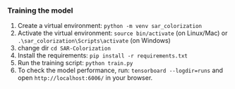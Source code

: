 ### Training the model

1. Create a virtual environment: `python -m venv sar_colorization`
2. Activate the virtual environment: `source bin/activate` (on Linux/Mac) or `.\sar_colorization\Scripts\activate` (on Windows)
3. change dir `cd SAR-Colorization`
4. Install the requirements: `pip install -r requirements.txt`
5. Run the training script: `python train.py`
6. To check the model performance, run: `tensorboard --logdir=runs` and open `http://localhost:6006/` in your browser.
